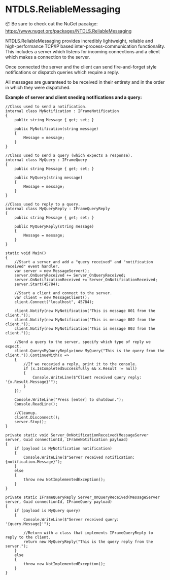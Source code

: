 # NTDLS.ReliableMessaging

📦 Be sure to check out the NuGet pacakge: https://www.nuget.org/packages/NTDLS.ReliableMessaging

NTDLS.ReliableMessaging provides incredibly lightweight, reliable and high-performance TCP/IP based inter-process-communication functionality. This includes a server which listens for incoming connections and a client which makes a connection to the server.

Once connected the server and the client can send fire-and-forget style notifications or dispatch queries which require a reply.

All messages are guaranteed to be received in their entirety and in the order in which they were dispatched.


**Example of server and client sneding notifications and a query:**

```
//Class used to send a notification.
internal class MyNotification : IFrameNotification
{
    public string Message { get; set; }

    public MyNotification(string message)
    {
        Message = message;
    }
}

//Class used to send a query (which expects a response).
internal class MyQuery : IFrameQuery
{
    public string Message { get; set; }

    public MyQuery(string message)
    {
        Message = message;
    }
}

//Class used to reply to a query.
internal class MyQueryReply : IFrameQueryReply
{
    public string Message { get; set; }

    public MyQueryReply(string message)
    {
        Message = message;
    }
}

static void Main()
{
    //Start a server and add a "query received" and "notification received" event handler.
    var server = new MessageServer();
    server.OnQueryReceived += Server_OnQueryReceived;
    server.OnNotificationReceived += Server_OnNotificationReceived;
    server.Start(45784);

    //Start a client and connect to the server.
    var client = new MessageClient();
    client.Connect("localhost", 45784);

    client.Notify(new MyNotification("This is message 001 from the client."));
    client.Notify(new MyNotification("This is message 002 from the client."));
    client.Notify(new MyNotification("This is message 003 from the client."));

    //Send a query to the server, specify which type of reply we expect.
    client.Query<MyQueryReply>(new MyQuery("This is the query from the client.")).ContinueWith(x =>
    {
        //If we recevied a reply, print it to the console.
        if (x.IsCompletedSuccessfully && x.Result != null)
        {
            Console.WriteLine($"Client received query reply: '{x.Result.Message}'");
        }
    });

    Console.WriteLine("Press [enter] to shutdown.");
    Console.ReadLine();

    //Cleanup.
    client.Disconnect();
    server.Stop();
}

private static void Server_OnNotificationReceived(MessageServer server, Guid connectionId, IFrameNotification payload)
{
    if (payload is MyNotification notification)
    {
        Console.WriteLine($"Server received notification: {notification.Message}");
    }
    else
    {
        throw new NotImplementedException();
    }
}

private static IFrameQueryReply Server_OnQueryReceived(MessageServer server, Guid connectionId, IFrameQuery payload)
{
    if (payload is MyQuery query)
    {
        Console.WriteLine($"Server received query: '{query.Message}'");

        //Return with a class that implements IFrameQueryReply to reply to the client.
        return new MyQueryReply("This is the query reply from the server.");
    }
    else
    {
        throw new NotImplementedException();
    }
}
```
